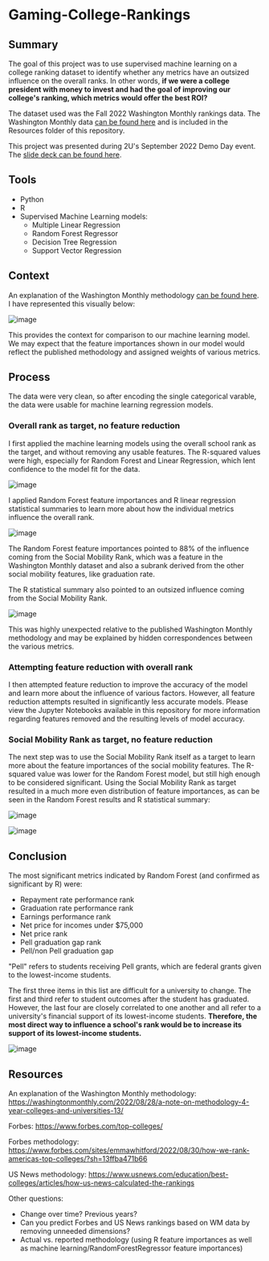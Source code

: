 # Gaming-College-Rankings

## Summary

The goal of this project was to use supervised machine learning on a college ranking dataset to identify whether any metrics have an outsized influence on the overall ranks. In other words, **if we were a college president with money to invest and had the goal of improving our college's ranking, which metrics would offer the best ROI?** 

The dataset used was the Fall 2022 Washington Monthly rankings data. The Washington Monthly data <a href="https://washingtonmonthly.com/2022-college-guide/national/">can be found here</a> and is included in the Resources folder of this repository.

This project was presented during 2U's September 2022 Demo Day event. The <a href="https://docs.google.com/presentation/d/1sIsP8V9POlaAX15FoTc-cSyBhuIiCIckmcTLBudotPE/edit?usp=sharing">slide deck can be found here</a>. 


## Tools

- Python
- R
- Supervised Machine Learning models: 
  - Multiple Linear Regression
  - Random Forest Regressor
  - Decision Tree Regression
  - Support Vector Regression


## Context

An explanation of the Washington Monthly methodology <a href="https://washingtonmonthly.com/2022/08/28/a-note-on-methodology-4-year-colleges-and-universities-13/">can be found here</a>. I have represented this visually below:

![image](https://user-images.githubusercontent.com/100863488/193078954-0bb4335c-137e-4fed-811c-2cec7cbcdc8b.png)

This provides the context for comparison to our machine learning model. We may expect that the feature importances shown in our model would reflect the published methodology and assigned weights of various metrics.

## Process

The data were very clean, so after encoding the single categorical varable, the data were usable for machine learning regression models.

### Overall rank as target, no feature reduction

I first applied the machine learning models using the overall school rank as the target, and without removing any usable features. The R-squared values were high, especially for Random Forest and Linear Regression, which lent confidence to the model fit for the data.

![image](https://user-images.githubusercontent.com/100863488/193072826-04888e78-b73b-417e-9ccb-a3a5728aee40.png)

I applied Random Forest feature importances and R linear regression statistical summaries to learn more about how the individual metrics influence the overall rank.

![image](https://user-images.githubusercontent.com/100863488/193075965-04c77766-b3a4-4eba-adaa-56356b7a25dc.png)

The Random Forest feature importances pointed to 88% of the influence coming from the Social Mobility Rank, which was a feature in the Washington Monthly dataset and also a subrank derived from the other social mobility features, like graduation rate. 

The R statistical summary also pointed to an outsized influence coming from the Social Mobility Rank. 

![image](https://user-images.githubusercontent.com/100863488/193074127-1dda9341-c2c4-42e8-b5d6-765c796541d8.png)

This was highly unexpected relative to the published Washington Monthly methodology and may be explained by hidden correspondences between the various metrics. 


### Attempting feature reduction with overall rank

I then attempted feature reduction to improve the accuracy of the model and learn more about the influence of various factors. However, all feature reduction attempts resulted in significantly less accurate models. Please view the Jupyter Notebooks available in this repository for more information regarding features removed and the resulting levels of model accuracy.


### Social Mobility Rank as target, no feature reduction

The next step was to use the Social Mobility Rank itself as a target to learn more about the feature importances of the social mobility features. The R-squared value was lower for the Random Forest model, but still high enough to be considered significant. Using the Social Mobility Rank as target resulted in a much more even distribution of feature importances, as can be seen in the Random Forest results and R statistical summary:

![image](https://user-images.githubusercontent.com/100863488/193075335-96cfe1e4-882d-41db-b5e1-886fe46604b5.png)

![image](https://user-images.githubusercontent.com/100863488/193075570-783820a5-a9a9-4427-8b13-b61cfeac4f90.png)


## Conclusion

The most significant metrics indicated by Random Forest (and confirmed as significant by R) were: 

- Repayment rate performance rank
- Graduation rate performance rank
- Earnings performance rank
- Net price for incomes under $75,000
- Net price rank
- Pell graduation gap rank
- Pell/non Pell graduation gap 

"Pell" refers to students receiving Pell grants, which are federal grants given to the lowest-income students. 

The first three items in this list are difficult for a university to change. The first and third refer to student outcomes after the student has graduated. However, the last four are closely correlated to one another and all refer to a university's financial support of its lowest-income students. **Therefore, the most direct way to influence a school's rank would be to increase its support of its lowest-income students.**

![image](https://user-images.githubusercontent.com/100863488/193078590-b503c742-45b3-4e4c-b38b-443f8f73d6fd.png)


## Resources



An explanation of the Washington Monthly methodology: https://washingtonmonthly.com/2022/08/28/a-note-on-methodology-4-year-colleges-and-universities-13/


Forbes: https://www.forbes.com/top-colleges/

Forbes methodology: https://www.forbes.com/sites/emmawhitford/2022/08/30/how-we-rank-americas-top-colleges/?sh=13ffba471b66

US News methodology: https://www.usnews.com/education/best-colleges/articles/how-us-news-calculated-the-rankings


Other questions:
- Change over time? Previous years?
- Can you predict Forbes and US News rankings based on WM data by removing unneeded dimensions?
- Actual vs. reported methodology (using R feature importances as well as machine learning/RandomForestRegressor feature importances)

